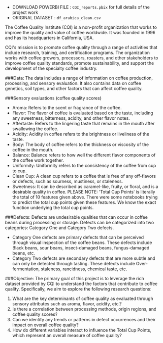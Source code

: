 - DOWNLOAD POWERBI FILE : ```CQI_reports.pbix``` for full details of the project work
- ORIGINAL DATASET : ```df_arabica_clean.csv```

The Coffee Quality Institute (CQI) is a non-profit organization that works to improve the quality and value of coffee worldwide. It was founded in 1996 and has its headquarters in California, USA.

CQI's mission is to promote coffee quality through a range of activities that include research, training, and certification programs. The organization works with coffee growers, processors, roasters, and other stakeholders to improve coffee quality standards, promote sustainability, and support the development of the specialty coffee industry.

###Data:
The data includes a range of information on coffee production, processing, and sensory evaluation. It also contains data on coffee genetics, soil types, and other factors that can affect coffee quality.

###Sensory evaluations (coffee quality scores)
- Aroma: Refers to the scent or fragrance of the coffee.
- Flavor: The flavor of coffee is evaluated based on the taste, including any sweetness, bitterness, acidity, and other flavor notes.
- Aftertaste: Refers to the lingering taste that remains in the mouth after swallowing the coffee.
- Acidity: Acidity in coffee refers to the brightness or liveliness of the taste.
- Body: The body of coffee refers to the thickness or viscosity of the coffee in the mouth.
- Balance: Balance refers to how well the different flavor components of the coffee work together.
- Uniformity: Uniformity refers to the consistency of the coffee from cup to cup.
- Clean Cup: A clean cup refers to a coffee that is free of any off-flavors or defects, such as sourness, mustiness, or staleness.
- Sweetness: It can be described as caramel-like, fruity, or floral, and is a desirable quality in coffee.
PLEASE NOTE: 'Total Cup Points' is literally the total of 10 features given above. There were some notebooks trying to predict the total cup points given these features. We know the exact function underlying the total cup points.

###Defects:
Defects are undesirable qualities that can occur in coffee beans during processing or storage. Defects can be categorized into two categories: Category One and Category Two defects.
- Category One defects are primary defects that can be perceived through visual inspection of the coffee beans. These defects include Black beans, sour beans, insect-damaged beans, fungus-damaged beans, etc.
- Category Two defects are secondary defects that are more subtle and can only be detected through tasting. These defects include Over-fermentation, staleness, rancidness, chemical taste, etc.

###Objective: 
The primary goal of this project is to leverage the rich dataset provided by CQI to understand the factors that contribute to coffee quality. Specifically, we aim to explore the following research questions:
1.	What are the key determinants of coffee quality as evaluated through sensory attributes such as aroma, flavor, acidity, etc.?
2.	Is there a correlation between processing methods, origin regions, and coffee quality scores?
3.	Can we identify any trends or patterns in defect occurrences and their impact on overall coffee quality?
4.	How do different variables interact to influence the Total Cup Points, which represent an overall measure of coffee quality?
